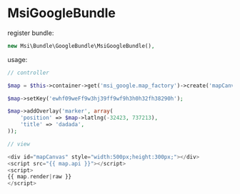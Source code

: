 MsiGoogleBundle
===============

register bundle:

``` php
new Msi\Bundle\GoogleBundle\MsiGoogleBundle(),
```

usage:

``` php
// controller

$map = $this->container->get('msi_google.map_factory')->create('mapCanvas', array());

$map->setKey('ewhf09weFf9w3hj39ff9wf9h3h0h32fh38290h');

$map->addOverlay('marker', array(
    'position' => $map->latlng(-32423, 737213),
    'title' => 'dadada',
));

// view

<div id="mapCanvas" style="width:500px;height:300px;"></div>
<script src="{{ map.api }}"></script>
<script>
{{ map.render|raw }}
</script>
```
